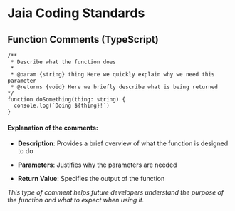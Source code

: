 # Jaia Coding Standards

## Function Comments (TypeScript)
```
/**
 * Describe what the function does
 *
 * @param {string} thing Here we quickly explain why we need this parameter
 * @returns {void} Here we briefly describe what is being returned
*/
function doSomething(thing: string) {
  console.log(`Doing ${thing}!`)
}
```

#### Explanation of the comments:

* **Description**: Provides a brief overview of what the function is designed to do

* **Parameters**: Justifies why the parameters are needed

* **Return Value**: Specifies the output of the function

*This type of comment helps future developers understand the purpose of the function and what to expect when using it.*
